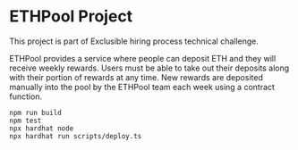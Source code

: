 # ETHPool Project

This project is part of Exclusible hiring process technical challenge.

ETHPool provides a service where people can deposit ETH and they will receive weekly rewards. Users must be able to take out their deposits along with their portion of rewards at any time. New rewards are deposited manually into the pool by the ETHPool team each week using a contract function.

```shell
npm run build
npm test
npx hardhat node
npx hardhat run scripts/deploy.ts
```
